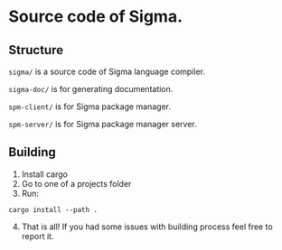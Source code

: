 # Source code of Sigma.

## Structure

`sigma/` is a source code of Sigma language compiler.

`sigma-doc/` is for generating documentation.

`spm-client/` is for Sigma package manager.

`spm-server/` is for Sigma package manager server.

## Building

1. Install cargo
2. Go to one of a projects folder
3. Run:

```
cargo install --path .
```

4. That is all! If you had some issues with building process feel free to report it.